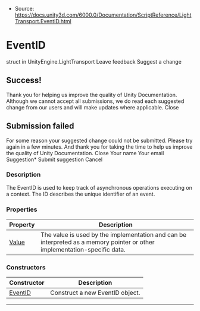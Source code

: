 * Source: https://docs.unity3d.com/6000.0/Documentation/ScriptReference/LightTransport.EventID.html

# EventID
struct in UnityEngine.LightTransport
Leave feedback
Suggest a change
## Success!
Thank you for helping us improve the quality of Unity Documentation. Although we cannot accept all submissions, we do read each suggested change from our users and will make updates where applicable.
Close
## Submission failed
For some reason your suggested change could not be submitted. Please <a>try again</a> in a few minutes. And thank you for taking the time to help us improve the quality of Unity Documentation.
Close
Your name Your email Suggestion* Submit suggestion
Cancel
### Description
The EventID is used to keep track of asynchronous operations executing on a context. The ID describes the unique identifier of an event.
### Properties
Property | Description  
---|---  
[Value](https://docs.unity3d.com/6000.0/Documentation/ScriptReference/LightTransport.EventID.Value.html) | The value is used by the implementation and can be interpreted as a memory pointer or other implementation-specific data.  
### Constructors
Constructor | Description  
---|---  
[EventID](https://docs.unity3d.com/6000.0/Documentation/ScriptReference/LightTransport.EventID-ctor.html) | Construct a new EventID object.  
* * *
